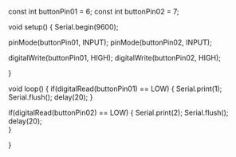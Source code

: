 const int buttonPin01 = 6;
const int buttonPin02 = 7;

void setup() 
{
Serial.begin(9600);


pinMode(buttonPin01, INPUT);
pinMode(buttonPin02, INPUT);

digitalWrite(buttonPin01, HIGH);
digitalWrite(buttonPin02, HIGH);

}

void loop() 
{
 if(digitalRead(buttonPin01) == LOW)
 {
   Serial.print(1);
   Serial.flush();
   delay(20);
 }  

 if(digitalRead(buttonPin02) == LOW)
 {
   Serial.print(2);
   Serial.flush();
   delay(20);  
 }

}
